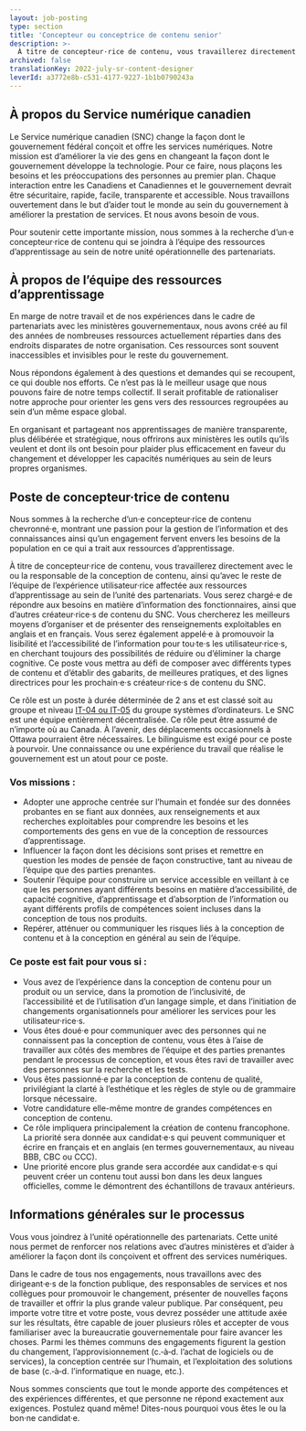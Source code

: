 ```yaml
---
layout: job-posting
type: section
title: 'Concepteur ou conceptrice de contenu senior'
description: >-
  À titre de concepteur·rice de contenu, vous travaillerez directement avec le ou la responsable de la conception de contenu, ainsi qu’avec le reste de l’équipe de l’expérience utilisateur·rice affectée aux ressources d’apprentissage au sein de l’unité des partenariats. Vous serez chargé·e de répondre aux besoins en matière d’information des fonctionnaires, ainsi que d’autres créateur·rice·s de contenu du SNC. Vous chercherez les meilleurs moyens d’organiser et de présenter des renseignements exploitables en anglais et en français. Vous serez également appelé·e à promouvoir la lisibilité et l’accessibilité de l’information pour tou·te·s les utilisateur·rice·s, en cherchant toujours des possibilités de réduire ou d’éliminer la charge cognitive. Ce poste vous mettra au défi de composer avec différents types de contenu et d’établir des gabarits, de meilleures pratiques, et des lignes directrices pour les prochain·e·s créateur·rice·s de contenu du SNC.
archived: false
translationKey: 2022-july-sr-content-designer
leverId: a3772e8b-c531-4177-9227-1b1b0790243a
---
```


## À propos du Service numérique canadien
Le Service numérique canadien (SNC) change la façon dont le gouvernement fédéral conçoit et offre les services numériques. Notre mission est d’améliorer la vie des gens en changeant la façon dont le gouvernement développe la technologie. Pour ce faire, nous plaçons les besoins et les préoccupations des personnes au premier plan. Chaque interaction entre les Canadiens et Canadiennes et le gouvernement devrait être sécuritaire, rapide, facile, transparente et accessible. Nous travaillons ouvertement dans le but d’aider tout le monde au sein du gouvernement à améliorer la prestation de services. Et nous avons besoin de vous.

Pour soutenir cette importante mission, nous sommes à la recherche d’un·e concepteur·rice de contenu qui se joindra à l’équipe des ressources d’apprentissage au sein de notre unité opérationnelle des partenariats. 

## À propos de l’équipe des ressources d’apprentissage
En marge de notre travail et de nos expériences dans le cadre de partenariats avec les ministères gouvernementaux, nous avons créé au fil des années de nombreuses ressources actuellement réparties dans des endroits disparates de notre organisation. Ces ressources sont souvent inaccessibles et invisibles pour le reste du gouvernement. 

Nous répondons également à des questions et demandes qui se recoupent, ce qui double nos efforts. Ce n’est pas là le meilleur usage que nous pouvons faire de notre temps collectif. Il serait profitable de rationaliser notre approche pour orienter les gens vers des ressources regroupées au sein d’un même espace global. 

En organisant et partageant nos apprentissages de manière transparente, plus délibérée et stratégique, nous offrirons aux ministères les outils qu’ils veulent et dont ils ont besoin pour plaider plus efficacement en faveur du changement et développer les capacités numériques au sein de leurs propres organismes.

## Poste de concepteur·trice de contenu
Nous sommes à la recherche d’un·e concepteur·rice de contenu chevronné·e, montrant une passion pour la gestion de l’information et des connaissances ainsi qu’un engagement fervent envers les besoins de la population en ce qui a trait aux ressources d’apprentissage.

À titre de concepteur·rice de contenu, vous travaillerez directement avec le ou la responsable de la conception de contenu, ainsi qu’avec le reste de l’équipe de l’expérience utilisateur·rice affectée aux ressources d’apprentissage au sein de l’unité des partenariats. Vous serez chargé·e de répondre aux besoins en matière d’information des fonctionnaires, ainsi que d’autres créateur·rice·s de contenu du SNC. Vous chercherez les meilleurs moyens d’organiser et de présenter des renseignements exploitables en anglais et en français. Vous serez également appelé·e à promouvoir la lisibilité et l’accessibilité de l’information pour tou·te·s les utilisateur·rice·s, en cherchant toujours des possibilités de réduire ou d’éliminer la charge cognitive. Ce poste vous mettra au défi de composer avec différents types de contenu et d’établir des gabarits, de meilleures pratiques, et des lignes directrices pour les prochain·e·s créateur·rice·s de contenu du SNC.

Ce rôle est un poste à durée déterminée de 2 ans et est classé soit au groupe et niveau [IT-04 ou IT-05](https://www.tbs-sct.canada.ca/agreements-conventions/view-visualiser-fra.aspx?id=1) du groupe systèmes d’ordinateurs. Le SNC est une équipe entièrement décentralisée. Ce rôle peut être assumé de n’importe où au Canada. À l’avenir, des déplacements occasionnels à Ottawa pourraient être nécessaires. Le bilinguisme est exigé pour ce poste à pourvoir. Une connaissance ou une expérience du travail que réalise le gouvernement est un atout pour ce poste.

### Vos missions :

- Adopter une approche centrée sur l’humain et fondée sur des données probantes en se fiant aux données, aux renseignements et aux recherches exploitables pour comprendre les besoins et les comportements des gens en vue de la conception de ressources d’apprentissage.
- Influencer la façon dont les décisions sont prises et remettre en question les modes de pensée de façon constructive, tant au niveau de l’équipe que des parties prenantes.
- Soutenir l’équipe pour construire un service accessible en veillant à ce que les personnes ayant différents besoins en matière d’accessibilité, de capacité cognitive, d’apprentissage et d’absorption de l’information ou ayant différents profils de compétences soient incluses dans la conception de tous nos produits.
- Repérer, atténuer ou communiquer les risques liés à la conception de contenu et à la conception en général au sein de l’équipe.

### Ce poste est fait pour vous si :
- Vous avez de l’expérience dans la conception de contenu pour un produit ou un service, dans la promotion de l’inclusivité, de l’accessibilité et de l’utilisation d’un langage simple, et dans l’initiation de changements organisationnels pour améliorer les services pour les utilisateur·rice·s.
- Vous êtes doué·e pour communiquer avec des personnes qui ne connaissent pas la conception de contenu, vous êtes à l’aise de travailler aux côtés des membres de l’équipe et des parties prenantes pendant le processus de conception, et vous êtes ravi de travailler avec des personnes sur la recherche et les tests.
- Vous êtes passionné·e par la conception de contenu de qualité, privilégiant la clarté à l’esthétique et les règles de style ou de grammaire lorsque nécessaire.
- Votre candidature elle-même montre de grandes compétences en conception de contenu. 
- Ce rôle impliquera principalement la création de contenu francophone. La priorité sera donnée aux candidat·e·s qui peuvent communiquer et écrire en français et en anglais (en termes gouvernementaux, au niveau BBB, CBC ou CCC).
- Une priorité encore plus grande sera accordée aux candidat·e·s qui peuvent créer un contenu tout aussi bon dans les deux langues officielles, comme le démontrent des échantillons de travaux antérieurs. 

## Informations générales sur le processus
Vous vous joindrez à l’unité opérationnelle des partenariats. Cette unité nous permet de renforcer nos relations avec d’autres ministères et d’aider à améliorer la façon dont ils conçoivent et offrent des services numériques.  

Dans le cadre de tous nos engagements, nous travaillons avec des dirigeant·e·s de la fonction publique, des responsables de services et nos collègues pour promouvoir le changement, présenter de nouvelles façons de travailler et offrir la plus grande valeur publique. Par conséquent, peu importe votre titre et votre poste, vous devrez posséder une attitude axée sur les résultats, être capable de jouer plusieurs rôles et accepter de vous familiariser avec la bureaucratie gouvernementale pour faire avancer les choses. Parmi les thèmes communs des engagements figurent la gestion du changement, l’approvisionnement (c.‑à‑d. l’achat de logiciels ou de services), la conception centrée sur l’humain, et l’exploitation des solutions de base (c.‑à‑d. l’informatique en nuage, etc.).

Nous sommes conscients que tout le monde apporte des compétences et des expériences différentes, et que personne ne répond exactement aux exigences. Postulez quand même! Dites-nous pourquoi vous êtes le ou la bon·ne candidat·e.

